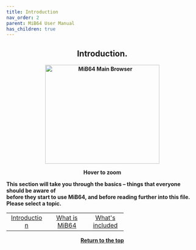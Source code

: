 ```yaml
---
title: Introduction
nav_order: 2
parent: MiB64 User Manual
has_children: true
---
```


<style>
.zoom-on-hover {
  display: inline-block;
  position: relative;
}
.zoom-on-hover img {
  display: block;
  cursor: zoom-in;
  transition: transform 0.3s ease;
  position: relative;
  z-index: 1;
  transform-origin: center center;
}
.zoom-on-hover:hover img {
  transform: scale(1.5);
  z-index: 999;
}
</style>

## <center>Introduction.</center>
<b>
<div style="text-align: center;">
<div class="zoom-on-hover">
  <img src="/manual/asset/images//main.png" alt="MiB64 Main Browser" width="300" height="260" />
</div>
<p><strong>Hover to zoom</strong></p>
</div>

<!-- ClauseEcho: Interactive Image -->

This section will take you through the basics – things that everyone should be aware of  
before they start to use MiB64, and before reading further into this file.  
Please select a topic.

<table align="center" style="width: 100%">
  <tr>
    <td class="auto-style3" style="text-align: center;">
      <a href="introduction" style="display: inline-block; width: 90px;">Introduction</a>
    </td>
    <td class="auto-style3" style="text-align: center;">
      <a href="what-is-mib64" style="display: inline-block; width: 90px;">What is MiB64</a>
    </td>
    <td class="auto-style3" style="text-align: center;">
      <a href="whats-included" style="display: inline-block; width: 80px;">What's included</a>
    </td>
  </tr>
</table>

<p style="text-align:center"><a href="#">Return to the top</a></p>

<!-- ClauseEcho: Introduction Protocol Complete -->
